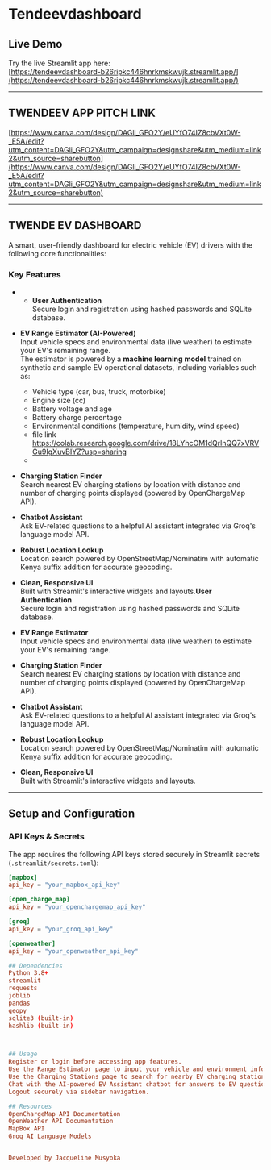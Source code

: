 # Tendeevdashboard

## Live Demo

Try the live Streamlit app here:  
[https://tendeevdashboard-b26ripkc446hnrkmskwujk.streamlit.app/](https://tendeevdashboard-b26ripkc446hnrkmskwujk.streamlit.app/)

---

## TWENDEEV APP PITCH LINK

[https://www.canva.com/design/DAGli_GFO2Y/eUYfO74IZ8cbVXt0W-_E5A/edit?utm_content=DAGli_GFO2Y&utm_campaign=designshare&utm_medium=link2&utm_source=sharebutton](https://www.canva.com/design/DAGli_GFO2Y/eUYfO74IZ8cbVXt0W-_E5A/edit?utm_content=DAGli_GFO2Y&utm_campaign=designshare&utm_medium=link2&utm_source=sharebutton)

---

## TWENDE EV DASHBOARD

A smart, user-friendly dashboard for electric vehicle (EV) drivers with the following core functionalities:

### Key Features

- - **User Authentication**  
  Secure login and registration using hashed passwords and SQLite database.

- **EV Range Estimator (AI-Powered)**  
  Input vehicle specs and environmental data (live weather) to estimate your EV's remaining range.  
  The estimator is powered by a **machine learning model** trained on synthetic and sample EV operational datasets, including variables such as:
  - Vehicle type (car, bus, truck, motorbike)  
  - Engine size (cc)  
  - Battery voltage and age  
  - Battery charge percentage  
  - Environmental conditions (temperature, humidity, wind speed)  
  - file link https://colab.research.google.com/drive/18LYhcOM1dQrlnQQ7xVRVGu9IgXuvBIYZ?usp=sharing
  - 
- **Charging Station Finder**  
  Search nearest EV charging stations by location with distance and number of charging points displayed (powered by OpenChargeMap API).

- **Chatbot Assistant**  
  Ask EV-related questions to a helpful AI assistant integrated via Groq's language model API.

- **Robust Location Lookup**  
  Location search powered by OpenStreetMap/Nominatim with automatic Kenya suffix addition for accurate geocoding.

- **Clean, Responsive UI**  
  Built with Streamlit's interactive widgets and layouts.**User Authentication**  
  Secure login and registration using hashed passwords and SQLite database.

- **EV Range Estimator**  
  Input vehicle specs and environmental data (live weather) to estimate your EV's remaining range.

- **Charging Station Finder**  
  Search nearest EV charging stations by location with distance and number of charging points displayed (powered by OpenChargeMap API).

- **Chatbot Assistant**  
  Ask EV-related questions to a helpful AI assistant integrated via Groq's language model API.

- **Robust Location Lookup**  
  Location search powered by OpenStreetMap/Nominatim with automatic Kenya suffix addition for accurate geocoding.

- **Clean, Responsive UI**  
  Built with Streamlit's interactive widgets and layouts.

---

## Setup and Configuration

### API Keys & Secrets

The app requires the following API keys stored securely in Streamlit secrets (`.streamlit/secrets.toml`):

```toml
[mapbox]
api_key = "your_mapbox_api_key"

[open_charge_map]
api_key = "your_openchargemap_api_key"

[groq]
api_key = "your_groq_api_key"

[openweather]
api_key = "your_openweather_api_key"

## Dependencies
Python 3.8+
streamlit
requests
joblib
pandas
geopy
sqlite3 (built-in)
hashlib (built-in)



## Usage
Register or login before accessing app features.
Use the Range Estimator page to input your vehicle and environment info to estimate driving range.
Use the Charging Stations page to search for nearby EV charging stations by city or place name.
Chat with the AI-powered EV Assistant chatbot for answers to EV questions.
Logout securely via sidebar navigation.

## Resources
OpenChargeMap API Documentation
OpenWeather API Documentation
MapBox API
Groq AI Language Models


Developed by Jacqueline Musyoka


